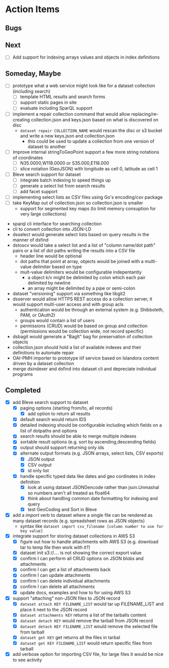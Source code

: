 
# Action Items

## Bugs

## Next

+ [ ] Add support for indexing arrays values and objects in index definitions

## Someday, Maybe

+ [ ] prototype what a web service might look like for a dataset collection (including search)
    + [ ] template HTML results and search forms
    + [ ] support static pages in site
    + [ ] evaluate including SparQL support
+ [ ] implement a repair collection command that would allow replacing/re-creating collection.json and keys.json based on what is discovered on disc
    + `dataset repair COLLECTION_NAME` would rescan the disc or s3 bucket and write a new keys.json and collection.json
        + this could be used to update a collection from one version of dataset to another
+ [ ] Improve internal stringToGeoPoint support a few more string notations of coordinates
    + [ ] N35.0000,W118.0000 or S35.000,E118.000
    + [ ] slice notation (GeoJSON) with longitude as cell 0, latitude as cell 1
+ [ ] Bleve search support for dataset
    + [ ] integrate batch indexing to speed things up
    + [ ] generate a select list from search results
    + [ ] add facet support
+ [ ] implementing select lists as CSV files using Go's encoding/csv package 
+ [ ] take KeyMap out of collection.json so collection.json is smaller
    + support for segmented key maps (to limit memory consuption for very large collections)
+ sparql cli interface for searching collection
+ cli to convert collection into JSON-LD
+ dsselect would generate select lists based on query results in the manner of dsfind
+ dstoscv would take a select list and a list of "column name/dot path" pairs or a list of dot paths writing the results into a CSV file
    + header line would be optional 
    + dot paths that point at array, objects would be joined with a multi-value delimiter based on type 
    + mult-value delimiters would be configurable indepentantly
        + a object k/v might be delimited by colon which each pair delimited by newline
        + an array might be delimited by a pipe or semi-colon
+ dataset "versioning" support via something like libgit2
+ dsserver would allow HTTPS REST access do a collection server, it would support multi-user access and with group acls
    + authentication would be through an external system (e.g. Shibboleth, PAM, or OAuth2)
    + groups would contain a list of users
    + permissions (CRUD) would be based on group and collection (permissions would be collection wide, not record specific)
+ dsbagit would generate a "BagIt" bag for preservation of collection objects
+ collection.json should hold a list of available indexes and their definitions to automate repair
+ OAI-PMH importer to prototype iiif service based on Islandora content driven by a dataset collection
+ merge dsindexer and dsfind into dataset cli and depreciate individual programs


## Completed

+ [x] add Bleve search support to dataset
    + [x] paging options (starting from/to, all records)
        + [x] add option to return all results
    + [x] default search would return IDS
    + [x] detailed indexing should be configurable including which fields on a list of dotpaths and options
    + [x] search results should be able to merge multiple indexes
    + [x] sortable result options (e.g. sort by ascending,descending fields)
    + [x] output should support returning only ids 
    + [x] alternate output formats (e.g. JSON arrays, select lists, CSV exports)
        + [x] JSON output
        + [x] CSV output
        + [x] id only list
    + [x] handle specific typed data like dates and geo cordinates in index definition
        + [x] look at using dataset JSONDencode rather than json.Unmashal so numbers aren't all treated as float64
        + [x] think about handling common date formatting for indexing and query
        + [x] test GeoCoding and Sort in Bleve

+ [x] add a _import_ verb to dataset where a single file can be rendered as many dataset records (e.g. spreadsheet rows as JSON objects)
    + syntax like `dataset import csv_filename [column number to use for key value]`
+ [x] integrate support for storing dataset collections in AWS S3
    + [x] figure out how to handle attachments with AWS S3 (e.g. download tar to temp file then work with it?)
    + [x] dataset init s3://.... is not showing the correct export value
    + [x] confirm I can perform all CRUD options on JSON blobs and attachments
    + [x] confirm I can get a list of attachments back
    + [x] confirm I can update attachments
    + [x] confirm I can delete individual attachments
    + [x] confirm I can delete all attachments
    + [x] update docs, examples and how to for using AWS S3
+ [x] support "attaching" non-JSON files to JSON record
    + [x] `dataset attach KEY FILENAME_LIST` would tar up FILENAME_LIST and place it next to the JSON record
    + [x] `dataset attachments KEY` returns a list of the tarballs content
    + [x] `dataset detach KEY` would remove the tarball from JSON record
    + [x] `dataset detach KEY FILENAME_LIST` would remove the selected file from tarball
    + [x] `dataset get KEY` get returns all the files in tarbal
    + [x] `dataset get KEY FILENAME_LIST` would return specific files from tarball
+ [x] add verbose option for importing CSV file, for large files it would be nice to see activity
